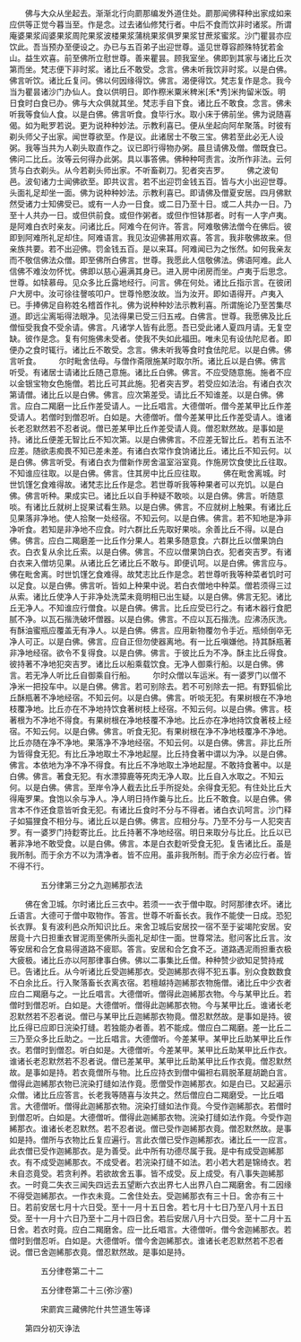 <!-- { "loadSidebar": true } -->
　　佛与大众从坐起去。渐渐北行向罽那编发外道住处。罽那闻佛释种出家成如来应供等正觉今暮当至。作是念。过去诸仙修梵行者。中后不食而饮非时诸浆。所谓庵婆果浆阎婆果浆周陀果浆波楼果浆蒲桃果浆俱罗果浆甘蔗浆蜜浆。沙门瞿昙亦应饮此。吾当预办至便设之。办已与五百弟子出迎世尊。遥见世尊容颜殊特犹若金山。益生欢喜。前至佛所立慰世尊。善来瞿昙。顾我室坐。佛即到其家与诸比丘次第而坐。梵志便下非时浆。诸比丘不敢受。念言。佛未听我饮非时浆。以是白佛。佛言听饮。诸比丘复问。佛以何因缘得饮。佛言。渴便得饮。梵志复作是念。我今当为瞿昙诸沙门办仙人。食以供明日。即作穄米粟米稗米[禾*秀]米拘留米饭。明日食时白食已办。佛与大众俱就其坐。梵志手自下食。诸比丘不敢食。念言。佛未听我等食仙人食。以是白佛。佛言听食。食毕行水。取小床于佛前坐。佛为说随喜偈。如为毗罗若说。更为说种种妙法。示教利喜已。便从坐起向阿牟聚落。时彼有剃头师父子出家。闻世尊欲至。作是议。此诸居士不敬三宝。佛若至此必无人设粥。我等当共为人剃头取直作之。议已即行得物办粥。晨旦请佛及僧。僧既食已。佛问二比丘。汝等云何得办此粥。具以事答佛。佛种种呵责言。汝所作非法。云何赁与白衣剃头。从今若剃头师出家。不听畜剃刀。犯者突吉罗。
　　佛之波旬邑。波旬诸力士闻佛欲至。即共议言。若不出迎罚金钱五百。皆与大小出迎世尊。头面礼足却坐一面。佛为说种种妙法。示教利喜已。即请佛及僧夏安居。四月佛默然受诸力士知佛受已。或有一人办一日食。或二日乃至十日。或二人共办一日。乃至十人共办一日。或但供前食。或但作粥者。或但作怛钵那者。时有一人字卢夷。是阿难白衣时亲友。问诸比丘。阿难今在何许。答言。阿难敬佛法僧今在佛后。彼即到阿难所礼足却住。阿难语言。我见汝迎佛甚用欢喜。答言。我非敬佛故来。但亲族共要。若不出迎佛。罚金钱五百。是以来耳。阿难闻已为之怅然。如何我亲友而不敬信佛法众僧。即至佛所白佛言。世尊。我愿此人信敬佛法。佛语阿难。此人信佛不难汝勿怀忧。佛即以慈心遍满其身已。进入房中闭房而坐。卢夷于后思念。世尊。如犊慕母。见众多比丘露地经行。问言。佛在何处。诸比丘指示言。在彼闭户大房中。汝可徐往謦咳叩户。世尊怜愍汝故。当为汝开。即如语得开。卢夷入已。手捧佛足自称姓名稽首作礼。佛为说种种妙法示教利喜。所谓施论乃至苦集尽道。即远尘离垢得法眼净。见法得果已受三归五戒。白佛言。世尊。我愿佛及比丘僧恒受我食不受余请。佛言。凡诸学人皆有此愿。吾已受此诸人夏四月请。无复空缺。彼作是念。复有何施佛未受者。使我不失如此福田。唯未见有设佉陀尼者。即便办之食时辄行。诸比丘不敢受。念言。佛未听我等食时食佉陀尼。以是白佛。佛言听食。
　　尔时毗舍佉母。与僧作斋限施某时取尔所。诸比丘以是白佛。佛言听受。有诸居士请诸比丘随己意施。诸比丘白佛。佛言。不应受随意施。施者不应以金银宝物女色施僧。若比丘可其此施。犯者突吉罗。若受应如法治。有诸白衣次第请僧。诸比丘以是白佛。佛言。应次第差受。请比丘不知谁差。以是白佛。佛言。应白二羯磨一比丘作差受请人。一比丘唱言。大德僧听。僧今差某甲比丘作差受请人。若僧时到僧忍听。白如是。大德僧听。僧今差某甲比丘作差受请人。谁诸长老忍默然若不忍者说。僧已差某甲比丘作差受请人竟。僧忍默然故。是事如是持。诸比丘便差无智比丘不知次第。以是白佛佛言。不应差无智比丘。若有五法不应差。随欲恚痴畏不知已差未差。有诸白衣常作食饷诸比丘。诸比丘不知云何。以是白佛。佛言听受。有诸白衣为僧新作房舍温室浴室竟。作施房饮食使比丘往取。不知谁应往取。以是白佛。佛言。住其房中比丘应往取。
　　佛在毗舍离城。时世饥馑乞食难得故。诸梵志比丘作是念。若世尊听我等种果者可以充饥。以是白佛。佛言听种。果成实已。诸比丘以自手种疑不敢啖。以是白佛。佛言。听随意啖。有诸比丘就树上捉果试看生熟。以是白佛。佛言。不应就树上触果。有诸比丘见果落非净地。使人拾聚一处经宿。不知云何。以是白佛。佛言。若不知地是净非净听食。若知是非净地不应食。时六群比丘先取好果啖。余善比丘不得。以是白佛。佛言。应白二羯磨差一比丘作分果人。若果多随意食。六群比丘以僧果饷白衣。白衣复从余比丘索。以是白佛。佛言。不应以僧果饷白衣。犯者突吉罗。有诸白衣来入僧坊见果。从诸比丘乞诸比丘不敢与。即便讥呵。以是白佛。佛言应与。佛在毗舍离。时世饥馑乞食难得。故梵志比丘作是念。若世尊听我等种菜者饥时可以足食。以是白佛。佛言听。皆如上种果中说。若白衣僧地中种菜。僧若须得三过从索。诸比丘使净人于非净处洗菜未竟明相已出生疑。以是白佛。佛言无犯。诸比丘无净人。不知谁应行僧食。以是白佛。佛言。比丘应受已行之。有诸木器行食肥腻不净。以瓦石揩洗破坏僧器。以是白佛。佛言。不应以瓦石揩洗。应沸汤灰洗。有酥油蜜瓶应覆盖无有净人。以是白佛。佛言。应用新物覆勿令手近。瓶倾倒卒无净人可正。以是白佛。佛言。应自正但勿使器离地。有一比丘嗔嫌他。持其酥瓶著非净地经宿。欲令不复得食。以是白佛。佛言。于彼比丘为不净。酥主比丘得食。彼持著不净地犯突吉罗。诸比丘以船乘载饮食。无净人御乘行船。以是白佛。佛言。若无净人听比丘自御乘自行船。
　　尔时众僧以车运米。有一婆罗门以僧不净米一把投车中。以是白佛。佛言。若可别除去。若不可别除去一把。有野狐偷比丘酥瓶著不净地经宿。不知云何。以是白佛。佛言。听啖无犯。有果树根在不净地枝覆净地。比丘亦在不净地持饮食著树枝上经宿。不知云何。以是白佛。佛言。枝著根为不净地不得食。有果树根在净地枝覆不净地。比丘亦在净地持饮食著枝上经宿。不知云何。以是白佛。佛言。听食无犯。有果树根在净不净地枝覆净不净地。比丘亦随在净不净地。果落净不净地经宿。不知云何。以是白佛。佛言。非比丘所为皆得食无犯。有比丘净地取土不净地起屋。比丘持食著中谓以为净。以是白佛。佛言。本依地为净不净不得食。有比丘不净地取土净地起屋。不敢持食著中。以是白佛。佛言。著食无犯。有水漂獐鹿等死肉无净人取。比丘自入水取之。不知云何。以是白佛。佛言。至岸令净人截去比丘手所捉处。余得食无犯。有住处比丘大得庵罗果。食饱以余与净人。净人明日持作羹与比丘。比丘不敢食。以是白佛。佛言本不作还食意皆听食无犯。有诸比丘食时不分与不得者。诸白衣讥呵言。沙门释子如猫狸食不相分与。诸比丘以是白佛。佛言。应相分与。乃至不分与一人犯突吉罗。有一婆罗门持麨寄比丘。比丘持著不净地经宿。明日来取分与比丘。比丘以已著非净地不敢受食。以是白佛。佛言。本是白衣麨听受食无犯。复告诸比丘。虽是我所制。而于余方不以为清净者。皆不应用。虽非我所制。而于余方必应行者。皆不得不行。

　　　　五分律第三分之九迦絺那衣法

　　佛在舍卫城。尔时诸比丘三衣中。若须一一衣于僧中取。时阿那律衣坏。诸比丘语言。大德可于僧中取物作。答言。世尊不听畜长衣。我作不能使一日成。恐犯长衣罪。复有波利邑众所知识比丘。来舍卫城后安居挍一宿不至于娑竭陀安居。安居竟十六日担重衣冒泥雨至佛所头面礼足却住一面。世尊常法。慰问客比丘言。汝等安居和合乞食易得道路不疲耶。答言。安居和合乞食不乏。道路遇泥雨担重衣极大疲极。诸比丘亦以阿那律事白佛。佛以二事集比丘僧。种种赞少欲知足赞持戒已。告诸比丘。从今听诸比丘受迦絺那衣。受迦絺那衣得不犯五事。别众食数数食不白余比丘。行入聚落畜长衣离衣宿。若檀越持迦絺那衣物施僧。诸比丘中少衣者应白二羯磨与之。一比丘唱言。大德僧听。僧得此迦絺那衣物。今与某甲比丘。若僧时到僧忍听。白如是。大德僧听。僧得此迦絺那衣物。今与某甲比丘。谁诸长老忍默然若不忍者说。僧已与某甲比丘迦絺那衣物竟。僧忍默然故。是事如是持。彼比丘得已应即日浣染打缝。若独能办者善。若不能成。僧应白二羯磨。差一比丘二三乃至众多比丘助之。一比丘唱言。大德僧听。今差某甲。某甲比丘助某甲比丘作衣。若僧时到僧忍。听白如是。大德僧听。今差某甲。某甲比丘助某甲比丘作衣。谁诸长老忍默然若不忍者说。僧已差某甲。某甲比丘助某甲比丘作衣竟。僧忍默然故。是事如是持。若衣竟僧所与物。比丘应持衣到僧中偏袒右肩脱革屣胡跪白言。僧得此迦絺那衣物已浣染打缝如法作竟。愿僧受作迦絺那衣。如是白已。又起遍示众僧。诸比丘应答言。长老我等随喜与汝共之。然后僧应白二羯磨受。一比丘唱言。大德僧听。僧得此迦絺那衣物。浣染打缝如法作竟。今受作迦絺那衣。若僧时到僧忍听。白如是。大德僧听。僧得此迦絺那衣物。浣染打缝如法作竟。今受作迦絺那衣。谁诸长老忍默然。若不忍者说。僧已受作迦絺那衣竟。僧忍默然故。是事如是持。僧所与衣物比丘复应遍行。言此衣僧已受作迦絺那衣。诸比丘一一应言。此衣僧已受作迦絺那衣。是为善受。此中所有功德尽属于我。是中有成受迦絺那衣。有不成受迦絺那衣。不成受者。若浣染打缝不如法。若小若大若是锦绮衣。若未自恣竟受。若贪利养。若欲故舍五事。皆不成受。反上成受。有八事失迦絺那衣。一时竟二失衣三闻失四远去五望断六衣出界七人出界八白二羯磨舍。有二因缘不得受迦絺那衣。一作衣未竟。二舍住处去。受迦絺那衣有三十日。舍亦有三十日。若前安居七月十六日受。至十一月十五日舍。若七月十七日乃至八月十五日受。至十一月十六日乃至十二月十四日舍。若后安居八月十六日受。至十二月十五日舍。若衣时竟。应白二羯磨舍。应一比丘唱言。大德僧听。僧今舍迦絺那衣。若僧时到僧忍听。白如是。大德僧听。僧今舍迦絺那衣。谁诸长老忍默然若不忍者说。僧已舍迦絺那衣竟。僧忍默然故。是事如是持。

　　　　五分律卷第二十二



　　　　五分律卷第二十三(弥沙塞)

　　　　宋罽宾三藏佛陀什共竺道生等译

　　第四分初灭诤法

